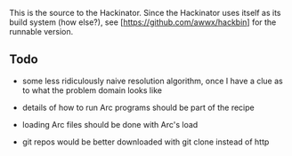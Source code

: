This is the source to the Hackinator.  Since the Hackinator uses
itself as its build system (how else?), see
[https://github.com/awwx/hackbin] for the runnable version.


Todo
----

* some less ridiculously naive resolution algorithm, once I have a
  clue as to what the problem domain looks like

* details of how to run Arc programs should be part of the recipe

* loading Arc files should be done with Arc's load

* git repos would be better downloaded with git clone instead of http
